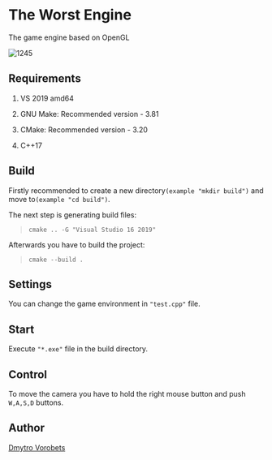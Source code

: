 # The Worst Engine

The game engine based on OpenGL

![1245](https://user-images.githubusercontent.com/82779713/187254652-d5eaea06-1f0e-4ded-a996-389a3a6132ec.png)

## Requirements
1. VS 2019 amd64

2. GNU Make: Recommended version - 3.81

3. CMake: Recommended version - 3.20

4. C++17

## Build
Firstly recommended to create a new directory`(example "mkdir build")` and move to`(example "cd build")`.

The next step is generating build files:
>`cmake .. -G "Visual Studio 16 2019"`

Afterwards you have to build the project:
>`cmake --build .`

## Settings
You can change the game environment in `"test.cpp"` file.

## Start
Execute `"*.exe"` file in the build directory.

## Control
To move the camera you have to hold the right mouse button and push `W,A,S,D` buttons.

## Author
[Dmytro Vorobets](https://github.com/Parasik72)
